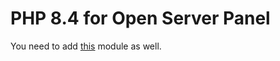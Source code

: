 # PHP 8.4 for Open Server Panel
You need to add [this](https://github.com/Gemorroj/openserver-apache-2.4) module as well.

